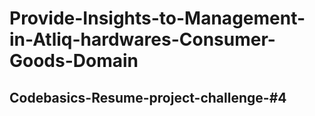 # Provide-Insights-to-Management-in-Atliq-hardwares-Consumer-Goods-Domain
## Codebasics-Resume-project-challenge-#4
